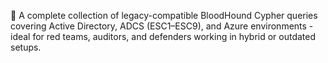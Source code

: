 💉 A complete collection of legacy-compatible BloodHound Cypher queries covering Active Directory, ADCS (ESC1–ESC9), and Azure environments - ideal for red teams, auditors, and defenders working in hybrid or outdated setups.

